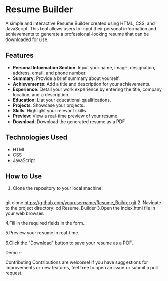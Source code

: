 # Resume Builder

A simple and interactive Resume Builder created using HTML, CSS, and JavaScript. This tool allows users to input their personal information and achievements to generate a professional-looking resume that can be downloaded for use.

## Features

- **Personal Information Section**: Input your name, image, designation, address, email, and phone number.
- **Summary**: Provide a brief summary about yourself.
- **Achievements**: Add a title and description for your achievements.
- **Experience**: Detail your work experience by entering the title, company, location, and a description.
- **Education**: List your educational qualifications.
- **Projects**: Showcase your projects.
- **Skills**: Highlight your relevant skills.
- **Preview**: View a real-time preview of your resume.
- **Download**: Download the generated resume as a PDF.

## Technologies Used

- HTML
- CSS
- JavaScript

## How to Use

1. Clone the repository to your local machine:
   ```bash
  git clone https://github.com/yourusername/Resume_Builder.git
2. Navigate to the project directory:
 cd Resume_Builder
3.Open the index.html file in your web browser.

4.Fill in the required fields in the form.

5.Preview your resume in real-time.

6.Click the "Download" button to save your resume as a PDF.

Demo :- 

Contributing
Contributions are welcome! If you have suggestions for improvements or new features, feel free to open an issue or submit a pull request.

